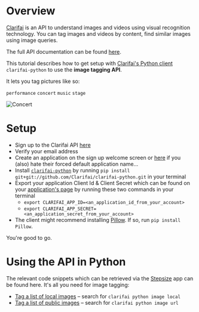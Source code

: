 # Overview

[Clarifai](https://www.clarifai.com/) is an API to understand images and videos using visual recognition technology. You can tag images and videos by content, find similar images using image queries.

The full API documentation can be found [here](https://developer.clarifai.com/guide/).

This tutorial describes how to get setup with [Clarifai's Python client](https://github.com/Clarifai/clarifai-python) `clarifai-python` to use the <b>image tagging API</b>.

It lets you tag pictures like so:

`performance` `concert` `music` `stage`

![Concert](http://i.imgur.com/BflW5HQ.jpg)

# Setup

- Sign up to the Clarifai API [here](https://developer.clarifai.com/signup/)
- Verify your email address
- Create an application on the sign up welcome screen or [here](https://developer.clarifai.com/account/applications/) if you (also) hate their forced default application name...
- Install [`clarifai-python`](https://github.com/Clarifai/clarifai-python) by running `pip install git+git://github.com/Clarifai/clarifai-python.git` in your terminal
- Export your application Client Id & Client Secret which can be found on your [application's page](https://developer.clarifai.com/account/application) by running these two commands in your terminal
  - `export CLARIFAI_APP_ID=<an_application_id_from_your_account>`
  - `export CLARIFAI_APP_SECRET=<an_application_secret_from_your_account>`
- The client might recommend installing [Pillow](https://pillow.readthedocs.io/en/latest/installation.html). If so, run `pip install Pillow`.

You're good to go.

# Using the API in Python

The relevant code snippets which can be retrieved via the [Stepsize](http://stepsize.com/?ref=anvilhack) app can be found here. It's all you need for image tagging:
- [Tag a list of local images](https://gist.github.com/devStepsize/b76fa99db3c1962be7372f08e71a158c) – search for `clarifai python image local`
- [Tag a list of public images](https://gist.github.com/devStepsize/a1ecd3538a632a4446ffb1c9f6627bc4) – search for `clarifai python image url`
